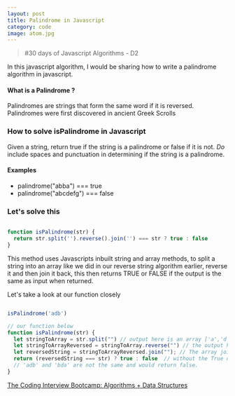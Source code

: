 ```yaml
---
layout: post
title: Palindrome in Javascript
category: code
image: atom.jpg
---
```


<blockquote>#30 days of Javascript Algorithms - D2</blockquote>

In this javascript algorithm, I would be sharing how to write a palindrome algorithm in javascript.

#### What is a Palindrome ?
Palindromes are strings that form the same word if it is reversed. Palindromes were first discovered in ancient Greek Scrolls 


### How to solve isPalindrome in Javascript

Given a string, return true if the string is a palindrome or false if it is not. *Do* include spaces and punctuation in determining if the string is a palindrome.

#### Examples
- palindrome("abba") === true
- palindrome("abcdefg") === false


### Let's solve this 

```js

function isPalindrome(str) {
  return str.split('').reverse().join('') === str ? true : false
}

```
This method uses Javascripts inbuilt string and array methods, to split a string into an array like we did in our reverse string algorithm earlier, reverse it and then join it back, this then returns TRUE or FALSE if the output is the same as input when returned.

Let's take a look at our function closely
```js

isPalindrome('adb')

// our function below
function isPalindrome(str) {
  let stringToArray = str.split("") // output here is an array ['a','d','b']
  let stringToArrayReversed = stringToArray.reverse("") // the output here is a reversed array of  ['b','d','a']
  let reversedString = stringToArrayReversed.join(""); // The array join method would join the array into a string "bda"
  return (reversedString === str) ? true : false  // without the True or False Statement our expression will return and implicit True or False when using the === operator if str and our reversedString are the same. in this case 
  // 'adb' and 'bda' are not the same and would return false.
}

```

<!-- ### Using the Array.protoType.every Method

```js
function reverse(str) {
  return str
    .split("")
    .reverse("")
    .join("");
}
``` -->


[The Coding Interview Bootcamp: Algorithms + Data Structures ](https://www.udemy.com/coding-interview-bootcamp-algorithms-and-data-structure/)
